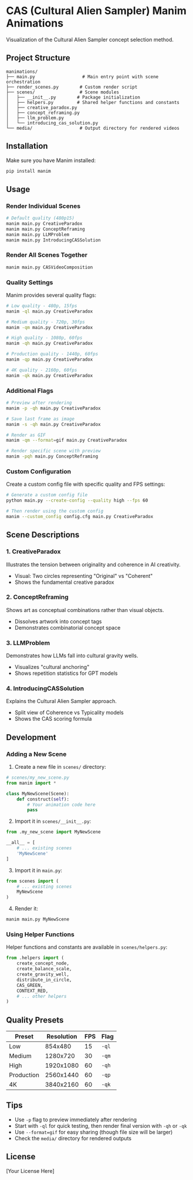 # CAS (Cultural Alien Sampler) Manim Animations

Visualization of the Cultural Alien Sampler concept selection method.

## Project Structure

```
manimations/
├── main.py                  # Main entry point with scene orchestration
├── render_scenes.py        # Custom render script
├── scenes/                 # Scene modules
│   ├── __init__.py        # Package initialization
│   ├── helpers.py         # Shared helper functions and constants
│   ├── creative_paradox.py
│   ├── concept_reframing.py
│   ├── llm_problem.py
│   └── introducing_cas_solution.py
└── media/                  # Output directory for rendered videos
```

## Installation

Make sure you have Manim installed:

```bash
pip install manim
```

## Usage

### Render Individual Scenes

```bash
# Default quality (480p15)
manim main.py CreativeParadox
manim main.py ConceptReframing
manim main.py LLMProblem
manim main.py IntroducingCASSolution
```

### Render All Scenes Together

```bash
manim main.py CASVideoComposition
```

### Quality Settings

Manim provides several quality flags:

```bash
# Low quality - 480p, 15fps
manim -ql main.py CreativeParadox

# Medium quality - 720p, 30fps
manim -qm main.py CreativeParadox

# High quality - 1080p, 60fps
manim -qh main.py CreativeParadox

# Production quality - 1440p, 60fps
manim -qp main.py CreativeParadox

# 4K quality - 2160p, 60fps
manim -qk main.py CreativeParadox
```

### Additional Flags

```bash
# Preview after rendering
manim -p -qh main.py CreativeParadox

# Save last frame as image
manim -s -qh main.py CreativeParadox

# Render as GIF
manim -qm --format=gif main.py CreativeParadox

# Render specific scene with preview
manim -pqh main.py ConceptReframing
```

### Custom Configuration

Create a custom config file with specific quality and FPS settings:

```bash
# Generate a custom config file
python main.py --create-config --quality high --fps 60

# Then render using the custom config
manim --custom_config config.cfg main.py CreativeParadox
```

## Scene Descriptions

### 1. CreativeParadox
Illustrates the tension between originality and coherence in AI creativity.
- Visual: Two circles representing "Original" vs "Coherent"
- Shows the fundamental creative paradox

### 2. ConceptReframing
Shows art as conceptual combinations rather than visual objects.
- Dissolves artwork into concept tags
- Demonstrates combinatorial concept space

### 3. LLMProblem
Demonstrates how LLMs fall into cultural gravity wells.
- Visualizes "cultural anchoring"
- Shows repetition statistics for GPT models

### 4. IntroducingCASSolution
Explains the Cultural Alien Sampler approach.
- Split view of Coherence vs Typicality models
- Shows the CAS scoring formula

## Development

### Adding a New Scene

1. Create a new file in `scenes/` directory:
```python
# scenes/my_new_scene.py
from manim import *

class MyNewScene(Scene):
    def construct(self):
        # Your animation code here
        pass
```

2. Import it in `scenes/__init__.py`:
```python
from .my_new_scene import MyNewScene

__all__ = [
    # ... existing scenes
    'MyNewScene'
]
```

3. Import it in `main.py`:
```python
from scenes import (
    # ... existing scenes
    MyNewScene
)
```

4. Render it:
```bash
manim main.py MyNewScene
```

### Using Helper Functions

Helper functions and constants are available in `scenes/helpers.py`:

```python
from .helpers import (
    create_concept_node,
    create_balance_scale,
    create_gravity_well,
    distribute_in_circle,
    CAS_GREEN,
    CONTEXT_RED,
    # ... other helpers
)
```

## Quality Presets

| Preset | Resolution | FPS | Flag |
|--------|-----------|-----|------|
| Low | 854x480 | 15 | `-ql` |
| Medium | 1280x720 | 30 | `-qm` |
| High | 1920x1080 | 60 | `-qh` |
| Production | 2560x1440 | 60 | `-qp` |
| 4K | 3840x2160 | 60 | `-qk` |

## Tips

- Use `-p` flag to preview immediately after rendering
- Start with `-ql` for quick testing, then render final version with `-qh` or `-qk`
- Use `--format=gif` for easy sharing (though file size will be larger)
- Check the `media/` directory for rendered outputs

## License

[Your License Here]
